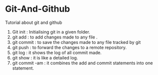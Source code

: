 # Git-And-Github
Tutorial about git and github

1) Git init : Initialising git in a given folder.
2) git add : to add changes made to any file .
3) git commit : to save the changes made to any file tracked by git
4) git push : to forward the changes to a remote repository.
5) git log : it shows the log of all commit made.
6) git show : it is like a detailed log.
7) git commit -am : it combines the add and commit statements into one statement.
